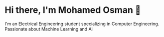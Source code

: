 # Hi there, I'm Mohamed Osman 👋

I'm an Electrical Engineering student specializing in Computer Engineering.
Passionate about Machine Learning and Ai
